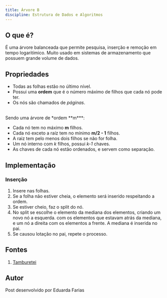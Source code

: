 ```yaml
---
title: Árvore B
discipline: Estrutura de Dados e Algoritmos
---
```


## O que é?

É uma árvore balanceada que permite pesquisa, inserção e remoção em tempo logaritímico. Muito usado em sistemas de armazenamento que possuem grande volume de dados.

## Propriedades

- Todas as folhas estão no último nível.
- Possui uma **ordem** que é o número máximo de filhos que cada nó pode ter.
- Os nós são chamados de *páginas*.
<br>
Sendo uma árvore de *ordem **m***:

- Cada nó tem no máximo **m** filhos.
- Cada nó exceto a raíz tem no mínimo **m/2 - 1** filhos.
- A raiz tem pelo menos dois filhos se não for folha.
- Um nó interno com *k* filhos, possui *k-1* chaves.
- As chaves de cada nó estão ordenados, e servem como separação.

## Implementação

### Inserção

1. Insere nas folhas.
2. Se a folha não estiver cheia, o elemento será inserido respeitando a ordem.
3. Se estiver cheio, faz o split do nó.
4. No split se escolhe o elemento da mediana dos elementos, criando um novo nó a esquerda. com os elementos que estavam atrás da mediana, e um nó a direita com os elementos a frente. A mediana é inserida no pai.
5. Se causou lotação no pai, repete o processo.

## Fontes 

1. <a href= "https://github.com/OpenDevUFCG/Tamburetei" target="_blank"> Tamburetei </a>

## Autor 

Post desenvolvido por Eduarda Farias